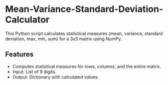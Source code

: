 # Mean-Variance-Standard-Deviation-Calculator
This Python script calculates statistical measures (mean, variance, standard deviation, max, min, sum) for a 3x3 matrix using NumPy.

## Features
- Computes statistical measures for rows, columns, and the entire matrix.
- Input: List of 9 digits.
- Output: Dictionary with calculated values.
